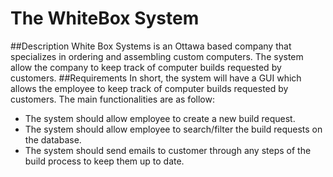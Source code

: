 # The WhiteBox System
##Description
White Box Systems is an Ottawa based company that specializes in ordering and assembling custom computers. The system allow the company to keep track of computer builds requested by customers.
##Requirements
In short, the system will have a GUI which allows the employee to keep track of computer builds requested by customers. The main functionalities are as follow:
-	The system should allow employee to create a new build request.
-	The system should allow employee to search/filter the build requests on the database.
-	The system should send emails to customer through any steps of the build process to keep them up to date.

